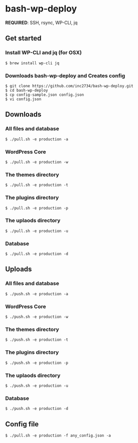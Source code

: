 # bash-wp-deploy

**REQUIRED**: SSH, rsync, WP-CLI, jq

## Get started
### Install WP-CLI and jq (for OSX)
```
$ brew install wp-cli jq
```

### Downloads bash-wp-deploy and Creates config
```
$ git clone https://github.com/inc2734/bash-wp-deploy.git
$ cd bash-wp-deploy
$ cp config-sample.json config.json
$ vi config.json
```

## Downloads
### All files and database
```
$ ./pull.sh -e production -a
```

### WordPress Core
```
$ ./pull.sh -e production -w
```

### The themes directory
```
$ ./pull.sh -e production -t
```

### The plugins directory
```
$ ./pull.sh -e production -p
```

### The uplaods directory
```
$ ./pull.sh -e production -u
```

### Database
```
$ ./pull.sh -e production -d
```

## Uploads
### All files and database
```
$ ./push.sh -e production -a
```

### WordPress Core
```
$ ./push.sh -e production -w
```

### The themes directory
```
$ ./push.sh -e production -t
```

### The plugins directory
```
$ ./push.sh -e production -p
```

### The uplaods directory
```
$ ./push.sh -e production -u
```

### Database
```
$ ./push.sh -e production -d
```

## Config file
```
$ ./pull.sh -e production -f any_config.json -a
```

